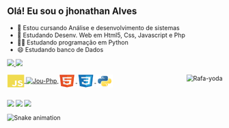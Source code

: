 ## Olá! Eu sou o jhonathan Alves

- 👾 Estou cursando Análise e desenvolvimento de sistemas
- 🤯 Estudando Desenv. Web em Html5, Css, Javascript e Php
- 🐱‍👤 Estudando programação em Python
- 😄 Estudando banco de Dados

<div>
  <a href="https://github.com/Jhonathan-689">
  <img height="180em" src="https://github-readme-stats.vercel.app/api?username=Jhonathan-689&show_icons=true&theme=dark&include_all_commits=true&count_private=true"/>
  <img height="180em" src="https://github-readme-stats.vercel.app/api/top-langs/?username=Jhonathan-689&layout=compact&langs_count=7&theme=dark"/>
</div>
  <div style="display: inline_block"><br>
  <img align="center" alt="Jou-Js" height="30" width="40" src="https://raw.githubusercontent.com/devicons/devicon/master/icons/javascript/javascript-plain.svg">
  <img align="center" alt="Jou-Php" height="30" width="40" src="https://img.shields.io/badge/PHP-777BB4?style=for-the-badge&logo=php&logoColor=white">
  <img align="center" alt="Jou-HTML" height="30" width="40" src="https://raw.githubusercontent.com/devicons/devicon/master/icons/html5/html5-original.svg">
  <img align="center" alt="Jou-CSS" height="30" width="40" src="https://raw.githubusercontent.com/devicons/devicon/master/icons/css3/css3-original.svg">
  <img align="center" alt="Jou-Python" height="30" width="40" src="https://raw.githubusercontent.com/devicons/devicon/master/icons/python/python-original.svg">
  <img align="right" alt="Rafa-yoda" src="https://cdn.discordapp.com/attachments/866866843695841331/880299883171545148/lol-haha.gif">
</div>
  
  ##
  
  <div>
  <a href="https://www.instagram.com/joualves_" target="_blank"><img src="https://img.shields.io/badge/-Instagram-%23E4405F?style=for-the-badge&logo=instagram&logoColor=white" target="_blank"></a>
 	<a href="https://www.twitch.tv/jous2" target="_blank"><img src="https://img.shields.io/badge/Twitch-9146FF?style=for-the-badge&logo=twitch&logoColor=white" target="_blank"></a>
  <a href = "mailto:jhonathannauralves@gmail.com"><img src="https://img.shields.io/badge/-Gmail-%23333?style=for-the-badge&logo=gmail&logoColor=white" target="_blank"></a>
    
![Snake animation](https://github.com/rafaballerini/Jhonathan-689/blob/output/github-contribution-grid-snake.svg)
    
</div>
